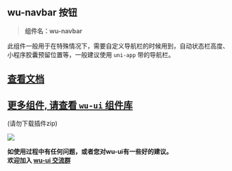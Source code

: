 ## wu-navbar 按钮

> **组件名：wu-navbar**

此组件一般用于在特殊情况下，需要自定义导航栏的时候用到，自动状态栏高度、小程序胶囊预留位置等，一般建议使用 `uni-app` 带的导航栏。

## [查看文档](https://wuui.cn/zh-CN/components/navbar.html)

## [更多组件, 请查看 `wu-ui` 组件库](https://ext.dcloud.net.cn/plugin?name=wu--ui)
(请勿下载插件zip)

<a href="https://ext.dcloud.net.cn/plugin?name=wu--ui">
	<img src="https://wuui.cn/intr.png">
</a>

**如使用过程中有任何问题，或者您对wu-ui有一些好的建议。<br>欢迎加入 [wu-ui 交流群](https://wuui.cn/zh-CN/components/qqFeedBack.html)**